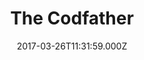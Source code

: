 ---
date: 2017-03-26T11:31:59.000Z
title: The Codfather
latitude: 52.03836934518662
longitude: 0.7317394911882582
url: https://ggmap.top/codfather-sudbury
category: checkin
---